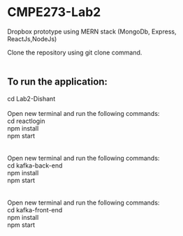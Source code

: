 # CMPE273-Lab2
Dropbox prototype using MERN stack (MongoDb, Express, ReactJs,NodeJs)

Clone the repository using git clone command.
<br/><br/>
<h2>To run the application:<br/></h2>

cd Lab2-Dishant
<br/><br/>
Open new terminal and run the following commands:<br/>
cd reactlogin<br/>
npm install<br/>
npm start<br/>
<br/><br/>
Open new terminal and run the following commands:<br/>
cd kafka-back-end<br/>
npm install<br/>
npm start<br/>
<br/><br/>
Open new terminal and run the following commands:<br/>
cd kafka-front-end<br/>
npm install<br/>
npm start<br/>
<br/><br/>
